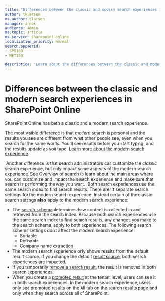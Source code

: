 ```yaml
---
title: "Differences between the classic and modern search experiences in SharePoint Online"
author: tklarsen
ms.author: tlarsen
manager: arnek
audience: Admin
ms.topic: article
ms.service: sharepoint-online
localization_priority: Normal
search.appverid:
- SPO160
- MET150
 
description: "Learn about the differences between the classic and modersn search experiences"
---
```


# Differences between the classic and modern search experiences in SharePoint Online

SharePoint Online has both a classic and a modern search experience.

The most visible difference is that *modern* search is personal and the results you see are different from what other people see, even when you search for the same words. You'll see results before you start typing, and the results update as you type. [Learn more about the modern search experience](https://support.office.com/en-us/article/What-s-new-in-search-in-Office-365-b81ab573-ec9c-4aa9-a369-b3c630f878a7)​.

​
Another difference is that search administrators can customize the *classic* search experience, but only impact some aspects of the modern search experience. See [Overview of search](overview-of-search.md) to learn about the main areas where you can customize and impact the search experience and make sure that search is performing the way you want.​
​
Both search experiences use the same search index to find search results. There aren't separate search settings for the modern search experience. Instead certain of the classic search settings **also** apply to the modern search experience: 

- The [search schema](manage-search-schema.md) determines how content is collected in and retrieved from the search index. Because both search experiences use the same search index to find search results, any changes you make to the search schema, apply to both experiences. The following search schema settings don’t affect the modern search experience:
    - Sortable
    - Refinable 
    - Company name extraction
- The modern search experience only shows results from the default result source. If you change the default [result source](manage-result-sources.md), both search experiences are impacted.
- If you temporarily [remove a search result](manage-result-sources.md), the result is removed in both search experiences.
- When you create a [promoted result](../SharePointServer/search/manage-query-rules.md) at the tenant level, users can see it in both search experiences. In the modern search experience, users only see promoted results on the All tab on the search results page and only when they search across all of SharePoint.




